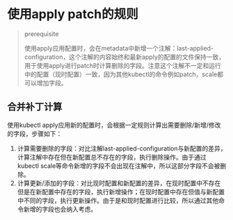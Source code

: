 # 使用apply patch的规则

> prerequisite
>
> 使用apply应用配置时，会在metadata中新增一个注解：last-applied-configuration，这个注解的内容始终和最新apply的配置的文件保持一致，用于使用apply进行patch时计算删除的字段。注意这个注解不一定和运行中的配置（现时配置）一致，因为其他kubectl的命令例如patch，scale都可以增加字段。

## 合并补丁计算

使用kubectl apply应用新的配置时，会根据一定规则计算出需要删除/新增/修改的字段，步骤如下：

1. 计算需要删除的字段：对比注解last-applied-configuration与新配置的差异，计算注解中存在但在新配置总不存在的字段，执行删除操作。由于通过kubectl scale等命令新增的字段不会出现在注解中，所以这部分字段不会被删除。
2. 计算更新/添加的字段：对比现时配置和新配置的差异，在现时配置中不存在但是在新配置中存在的字段，执行新增操作；在现时配置中存在但值与新配置中不同的字段，执行更新操作。由于是和现时配置进行比较，所以通过其他命令新增的字段也会纳入考虑。
